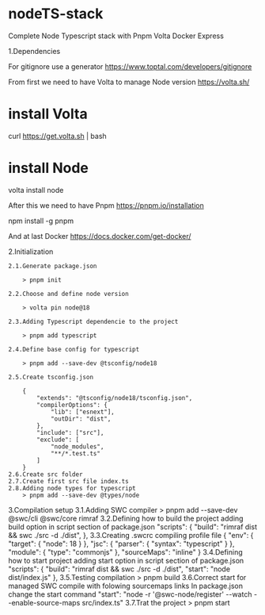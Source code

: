 # nodeTS-stack
Complete Node Typescript stack with Pnpm Volta Docker Express

1.Dependencies

For gitignore use a generator
https://www.toptal.com/developers/gitignore

From first we need to have Volta to manage Node version
https://volta.sh/

# install Volta
curl https://get.volta.sh | bash

# install Node
volta install node

After this we need to have Pnpm
https://pnpm.io/installation

npm install -g pnpm

And at last Docker
https://docs.docker.com/get-docker/

2.Initialization

    2.1.Generate package.json

        > pnpm init

    2.2.Choose and define node version

        > volta pin node@18

    2.3.Adding Typescript dependencie to the project

        > pnpm add typescript

    2.4.Define base config for typescript

        > pnpm add --save-dev @tsconfig/node18

    2.5.Create tsconfig.json
    
        {
            "extends": "@tsconfig/node18/tsconfig.json",
            "compilerOptions": {
                "lib": ["esnext"],
                "outDir": "dist",
            },
            "include": ["src"],
            "exclude": [
                "node_modules",
                "**/*.test.ts"
            ]
        }
    2.6.Create src folder
    2.7.Create first src file index.ts
    2.8.Adding node types for typescript
        > pnpm add --save-dev @types/node

3.Compilation setup
    3.1.Adding SWC compiler
        > pnpm add --save-dev @swc/cli @swc/core rimraf
    3.2.Defining how to build the project
        adding build option in script section of package.json
          "scripts": {
                "build": "rimraf dist && swc ./src -d ./dist",
            },
    3.3.Creating  .swcrc compiling profile file
        {
            "env": {
                "target": {
                    "node": 18
                }
            },
            "jsc": {
                "parser": {
                    "syntax": "typescript"
                }
            },
            "module": {
                "type": "commonjs"
            },
            "sourceMaps": "inline"
        }
    3.4.Defining how to start project
        adding start option in script section of package.json
            "scripts": {
                "build": "rimraf dist && swc ./src -d ./dist",
                "start": "node dist/index.js"
            },
    3.5.Testing compilation
        > pnpm build
    3.6.Correct start for managed SWC compile with folowing sourcemaps links
        In package.json change the start command
            "start": "node -r '@swc-node/register' --watch --enable-source-maps src/index.ts"
    3.7.Trat the project
        > pnpm start
    